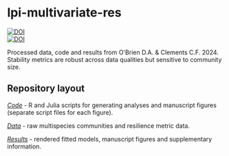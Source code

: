 # lpi-multivariate-res
[![DOI](https://zenodo.org/badge/DOI/10.5281/zenodo.8341499.svg)](https://doi.org/10.5281/zenodo.8341499)
<br>
[![DOI](https://zenodo.org/badge/DOI/10.5061/dryad.00000008d.svg)](https://doi.org/10.5061/dryad.00000008d)


Processed data, code and results from O'Brien D.A. & Clements C.F. 2024. Stability metrics are robust across data qualities but sensitive to community size.

## Repository layout
[*Code*](Code) - R and Julia scripts for generating analyses and manuscript figures (separate script files for each figure).

[*Data*](Data) - raw multispecies communities and resilience metric data.

[*Results*](Results) - rendered fitted models, manuscript figures and supplementary information.
